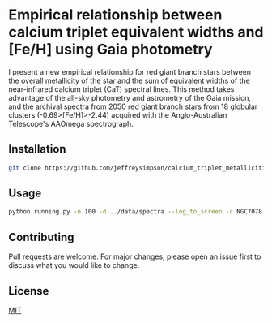 # Empirical relationship between calcium triplet equivalent widths and [Fe/H]  using Gaia photometry

I present a new empirical relationship for red giant branch stars between the overall metallicity of the star and the sum of equivalent widths of the near-infrared calcium triplet (CaT) spectral lines. This method takes advantage of the all-sky photometry and astrometry of the Gaia mission, and the archival spectra from 2050 red giant branch stars from 18 globular clusters (-0.69>[Fe/H]>-2.44) acquired with the Anglo-Australian Telescope's AAOmega spectrograph.

## Installation

```bash
git clone https://github.com/jeffreysimpson/calcium_triplet_metallicities.git
```

## Usage

```bash
python running.py -n 100 -d ../data/spectra --log_to_screen -c NGC7078
```

## Contributing
Pull requests are welcome. For major changes, please open an issue first to discuss what you would like to change.

## License
[MIT](https://choosealicense.com/licenses/mit/)
